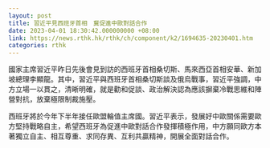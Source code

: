```yaml
---
layout: post
title: 習近平見西班牙首相　冀促進中歐對話合作
date: 2023-04-01 18:30:42.000000000 +08:00
link: https://news.rthk.hk/rthk/ch/component/k2/1694635-20230401.htm
categories: rthk
---
```


國家主席習近平昨日先後會見到訪的西班牙首相桑切斯、馬來西亞首相安華、新加坡總理李顯龍。其中，習近平與西班牙首相桑切斯談及俄烏戰事，習近平強調，中方立場一以貫之，清晰明確，就是勸和促談、政治解決認為應該摒棄冷戰思維和陣營對抗，放棄極限制裁施壓。

西班牙將於今年下半年接任歐盟輪值主席國。習近平表示，發展好中歐關係需要歐方堅持戰略自主，希望西班牙為促進中歐對話合作發揮積極作用，中方願同歐方本著獨立自主、相互尊重、求同存異、互利共贏精神，開展全面對話合作。
